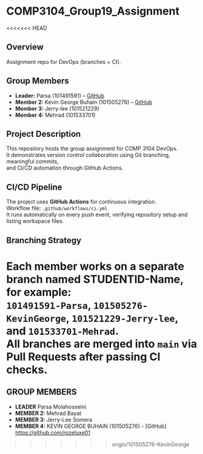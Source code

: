 # COMP3104_Group19_Assignment

<<<<<<< HEAD
## Overview
Assignment repo for DevOps (branches + CI).

## Group Members
- **Leader:** Parsa (101491591) – [GitHub](https://github.com/parsamollahoseini)
- **Member 2:** Kevin George Buhain (101505276) – [GitHub](https://github.com/rozelluxe01)
- **Member 3:** Jerry-lee (101521229)
- **Member 4:** Mehrad (101533701)

## Project Description
This repository hosts the group assignment for COMP 3104 DevOps.  
It demonstrates version control collaboration using Git branching, meaningful commits,  
and CI/CD automation through GitHub Actions.

## CI/CD Pipeline
The project uses **GitHub Actions** for continuous integration.  
Workflow file: `.github/workflows/ci.yml`  
It runs automatically on every push event, verifying repository setup and listing workspace files.

## Branching Strategy
Each member works on a separate branch named **STUDENTID-Name**,  
for example:  
`101491591-Parsa`, `101505276-KevinGeorge`, `101521229-Jerry-lee`, and `101533701-Mehrad`.  
All branches are merged into `main` via Pull Requests after passing CI checks.
=======
## GROUP MEMBERS
- **LEADER** Parsa Molahosseini
- **MEMBER 2:** Mehrad Bayat
- **MEMBER 3:** Jerry-Lee Somera
- **MEMBER 4:** KEVIN GEORGE BUHAIN (101505276) - [GitHub] https://github.com/rozeluxe01
>>>>>>> origin/101505276-KevinGeorge
